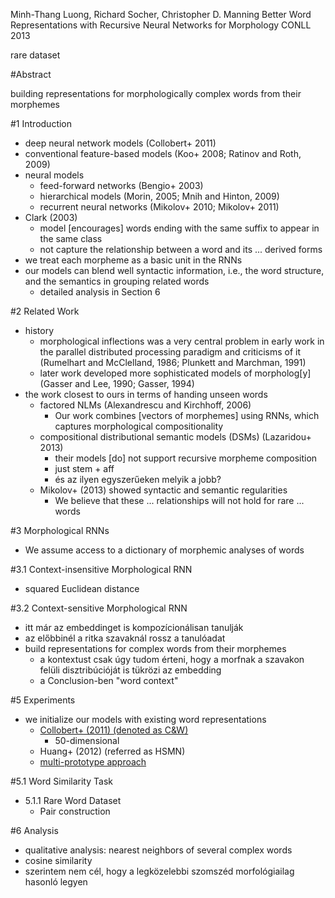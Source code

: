 Minh-Thang Luong, Richard Socher, Christopher D. Manning
Better Word Representations with Recursive Neural Networks for Morphology
CONLL 2013

rare dataset

#Abstract

building representations for morphologically complex words 
from their morphemes

#1 Introduction

* deep neural network models (Collobert+ 2011)
* conventional feature-based models (Koo+ 2008; Ratinov and Roth, 2009)
* neural models
  * feed-forward networks (Bengio+ 2003)
  * hierarchical models (Morin, 2005; Mnih and Hinton, 2009)
  * recurrent neural networks (Mikolov+ 2010; Mikolov+ 2011)
* Clark (2003)
  * model [encourages] words ending with the same suffix to appear in the same
    class
  * not capture the relationship between a word and its ... derived forms
* we treat each morpheme as a basic unit in the RNNs
* our models can blend well syntactic information, i.e., the word structure,
  and the semantics in grouping related words
  * detailed analysis in Section 6

#2 Related Work

* history
  * morphological inflections was a very central problem in early work in the
    parallel distributed processing paradigm and criticisms of it 
    (Rumelhart and McClelland, 1986; Plunkett and Marchman, 1991)
  * later work developed more sophisticated models of morpholog[y]
    (Gasser and Lee, 1990; Gasser, 1994)
* the work closest to ours in terms of handing unseen words
  * factored NLMs (Alexandrescu and Kirchhoff, 2006)
    * Our work combines [vectors of morphemes] using RNNs, which captures
      morphological compositionality
  * compositional distributional semantic models (DSMs) (Lazaridou+ 2013)
    * their models [do] not support recursive morpheme composition
    * just stem + aff
    * és az ilyen egyszerűeken melyik a jobb?
  * Mikolov+ (2013) showed syntactic and semantic regularities
    * We believe that these ... relationships will not hold for rare ... words

#3 Morphological RNNs

* We assume access to a dictionary of morphemic analyses of words

#3.1 Context-insensitive Morphological RNN
* squared Euclidean distance

#3.2 Context-sensitive Morphological RNN
* itt már az embeddinget is kompozícionálisan tanulják
* az előbbinél a ritka szavaknál rossz a tanulóadat
* build representations for complex words from their morphemes
  * a kontextust csak úgy tudom érteni, hogy 
    a morfnak a szavakon felüli disztribúcióját is tükrözi az embedding
  * a Conclusion-ben "word context"

#5 Experiments

* we initialize our models with existing word representations
  * [Collobert+ (2011) (denoted as C&W)](http://ronan.collobert.com/senna/)
    * 50-dimensional
  * Huang+ (2012) (referred as HSMN)
  * [multi-prototype approach](http://wwwnlp.stanford.edu/~ehhuang/)

#5.1 Word Similarity Task
* 5.1.1 Rare Word Dataset
  * Pair construction

#6 Analysis

* qualitative analysis: nearest neighbors of several complex words
* cosine similarity
* szerintem nem cél, hogy a legközelebbi szomszéd morfológiailag hasonló legyen
